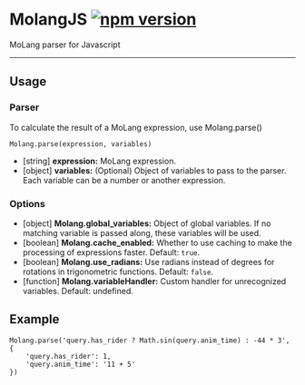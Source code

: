 # MolangJS [![npm version](https://img.shields.io/npm/v/molangjs)](https://www.npmjs.com/package/molangjs)

MoLang parser for Javascript

---

## Usage
### Parser
To calculate the result of a MoLang expression, use Molang.parse()

`Molang.parse(expression, variables)`

* [string] **expression:** MoLang expression.
* [object] **variables:** (Optional) Object of variables to pass to the parser. Each variable can be a number or another expression.

### Options
* [object] **Molang.global_variables:** Object of global variables. If no matching variable is passed along, these variables will be used.
* [boolean] **Molang.cache_enabled:** Whether to use caching to make the processing of expressions faster. Default: `true`.
* [boolean] **Molang.use_radians:** Use radians instead of degrees for rotations in trigonometric functions. Default: `false`.
* [function] **Molang.variableHandler:** Custom handler for unrecognized variables. Default: undefined.

## Example
```
Molang.parse('query.has_rider ? Math.sin(query.anim_time) : -44 * 3', {
    'query.has_rider': 1,
    'query.anim_time': '11 + 5'
})
```
